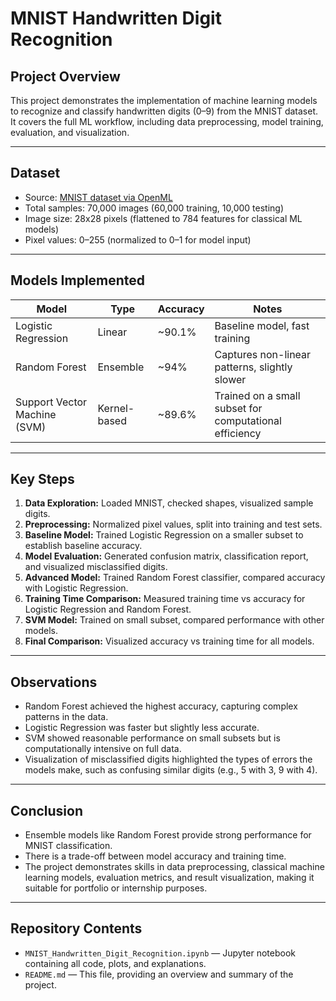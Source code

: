 # MNIST Handwritten Digit Recognition

## Project Overview
This project demonstrates the implementation of machine learning models to recognize and classify handwritten digits (0–9) from the MNIST dataset. It covers the full ML workflow, including data preprocessing, model training, evaluation, and visualization.

---

## Dataset
- Source: [MNIST dataset via OpenML](https://www.openml.org/d/554)  
- Total samples: 70,000 images (60,000 training, 10,000 testing)  
- Image size: 28x28 pixels (flattened to 784 features for classical ML models)  
- Pixel values: 0–255 (normalized to 0–1 for model input)  

---

## Models Implemented
| Model | Type | Accuracy | Notes |
|-------|------|----------|-------|
| Logistic Regression | Linear | ~90.1% | Baseline model, fast training |
| Random Forest | Ensemble | ~94% | Captures non-linear patterns, slightly slower |
| Support Vector Machine (SVM) | Kernel-based | ~89.6% | Trained on a small subset for computational efficiency |

---

## Key Steps
1. **Data Exploration:** Loaded MNIST, checked shapes, visualized sample digits.  
2. **Preprocessing:** Normalized pixel values, split into training and test sets.  
3. **Baseline Model:** Trained Logistic Regression on a smaller subset to establish baseline accuracy.  
4. **Model Evaluation:** Generated confusion matrix, classification report, and visualized misclassified digits.  
5. **Advanced Model:** Trained Random Forest classifier, compared accuracy with Logistic Regression.  
6. **Training Time Comparison:** Measured training time vs accuracy for Logistic Regression and Random Forest.  
7. **SVM Model:** Trained on small subset, compared performance with other models.  
8. **Final Comparison:** Visualized accuracy vs training time for all models.

---

## Observations
- Random Forest achieved the highest accuracy, capturing complex patterns in the data.  
- Logistic Regression was faster but slightly less accurate.  
- SVM showed reasonable performance on small subsets but is computationally intensive on full data.  
- Visualization of misclassified digits highlighted the types of errors the models make, such as confusing similar digits (e.g., 5 with 3, 9 with 4).  

---

## Conclusion
- Ensemble models like Random Forest provide strong performance for MNIST classification.  
- There is a trade-off between model accuracy and training time.  
- The project demonstrates skills in data preprocessing, classical machine learning models, evaluation metrics, and result visualization, making it suitable for portfolio or internship purposes.  

---

## Repository Contents
- `MNIST_Handwritten_Digit_Recognition.ipynb` — Jupyter notebook containing all code, plots, and explanations.  
- `README.md` — This file, providing an overview and summary of the project.
